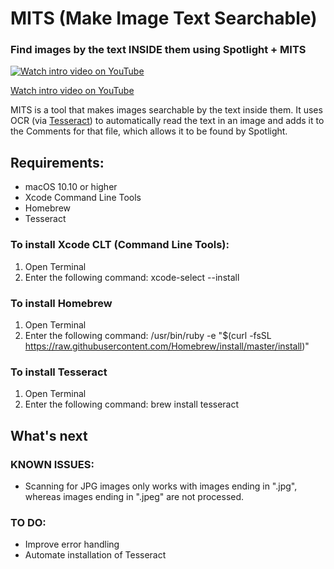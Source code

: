 # MITS (Make Image Text Searchable)
### Find images by the text INSIDE them using Spotlight + MITS

[![Watch intro video on YouTube](https://i.ytimg.com/vi/qx3Hcr5ATgI/hqdefault.jpg)](https://www.youtube.com/watch?v=qx3Hcr5ATgI)

[Watch intro video on YouTube](https://www.youtube.com/watch?v=qx3Hcr5ATgI)

MITS is a tool that makes images searchable by the text inside them. It uses OCR (via [Tesseract](https://github.com/tesseract-ocr/tesseract)) to automatically read the text in an image and adds it to the Comments for that file, which allows it to be found by Spotlight.




## Requirements:
* macOS 10.10 or higher
* Xcode Command Line Tools
* Homebrew
* Tesseract

### To install Xcode CLT (Command Line Tools):
1. Open Terminal
2. Enter the following command: xcode-select --install

### To install Homebrew
1. Open Terminal
2. Enter the following command: /usr/bin/ruby -e "$(curl -fsSL https://raw.githubusercontent.com/Homebrew/install/master/install)"

### To install Tesseract
1. Open Terminal
2. Enter the following command: brew install tesseract

## What's next
### KNOWN ISSUES:
* Scanning for JPG images only works with images ending in ".jpg", whereas images ending in ".jpeg" are not processed.
### TO DO:
* Improve error handling
* Automate installation of Tesseract
